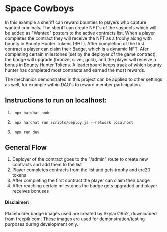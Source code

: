 # Space Cowboys

In this example a sheriff can reward bounties to players who capture wanted criminals. The sheriff can create NFT's of the suspects which will be added as "Wanted" posters to the active contracts list. When a player completes the contract they will receive the NFT as a trophy along with bounty in Bounty Hunter Tokens (BHT). After completion of the first contract a player can claim their Badge, which is a dynamic NFT. Afer completing certain milestones (set by the deployer of the game contract), the badge will upgrade (bronze, silver, gold), and the player will receive a bonus in Bounty Hunter Tokens. A leaderboard keeps track of which bounty hunter has completed most contracts and earned the most rewards.

The mechanics demonstrated in this project can be applied to other settings as well, for example within DAO's to reward member participation.

## Instructions to run on localhost:

1.      npx hardhat node
2.      npx hardhat run scripts/deploy.js --network localhost
3.      npm run dev

## General Flow

1. Deployer of the contract goes to the "/admin" route to create new contracts and add them to the list
2. Player completes contracts from the list and gets trophy and erc20 tokens
3. After completing the first contract the player can claim their badge
4. After reaching certain milestones the badge gets upgraded and player receives bonuses

#### Disclaimer:
Placeholder badge images used are created by Skylark1952, downloaded from freepik.com. These images are used for demonstration/testing purposes during development only.
